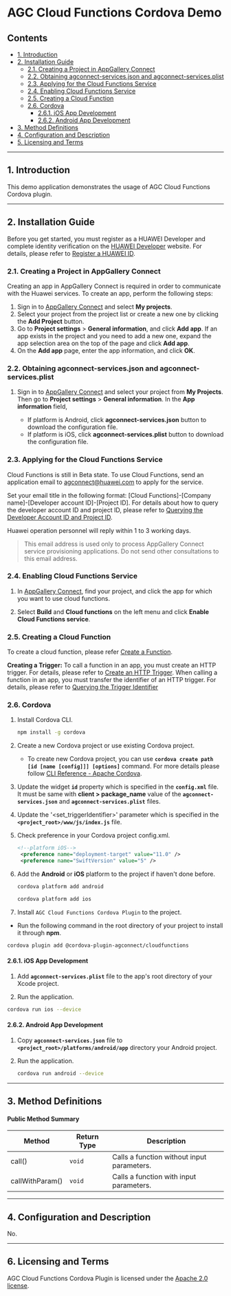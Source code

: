 # AGC Cloud Functions Cordova Demo

## Contents

- [1. Introduction](#1-introduction)
- [2. Installation Guide](#2-installation-guide)
  - [2.1. Creating a Project in AppGallery Connect](#21-creating-a-project-in-appgallery-connect)
  - [2.2. Obtaining agconnect-services.json and agconnect-services.plist](#22-obtaining-agconnect-servicesjson-and-agconnect-servicesplist)
  - [2.3. Applying for the Cloud Functions Service](#23-applying-for-the-cloud-functions-service)
  - [2.4. Enabling Cloud Functions Service](#24-enabling-cloud-functions-service)
  - [2.5. Creating a Cloud Function](#25-creating-a-cloud-function)
  - [2.6. Cordova](#26-cordova)
    - [2.6.1. iOS App Development](#261-ios-app-development)
    - [2.6.2. Android App Development](#262-android-app-development)
- [3. Method Definitions](#3-method-definitions)
- [4. Configuration and Description](#4-configuration-and-description)
- [5. Licensing and Terms](#5-licensing-and-terms)

---

## 1. Introduction

This demo application demonstrates the usage of AGC Cloud Functions Cordova plugin.

---

## 2. Installation Guide

Before you get started, you must register as a HUAWEI Developer and complete identity verification on the [HUAWEI Developer](https://developer.huawei.com/consumer/en/) website. For details, please refer to [Register a HUAWEI ID](https://developer.huawei.com/consumer/en/doc/10104).

### 2.1. Creating a Project in AppGallery Connect

Creating an app in AppGallery Connect is required in order to communicate with the Huawei services. To create an app, perform the following steps:

1. Sign in to [AppGallery Connect](https://developer.huawei.com/consumer/en/service/josp/agc/index.html) and select **My projects**.
2. Select your project from the project list or create a new one by clicking the **Add Project** button.
3. Go to **Project settings** > **General information**, and click **Add app**.
   If an app exists in the project and you need to add a new one, expand the app selection area on the top of the page and click **Add app**.
4. On the **Add app** page, enter the app information, and click **OK**.

### 2.2. Obtaining agconnect-services.json and agconnect-services.plist

1. Sign in to [AppGallery Connect](https://developer.huawei.com/consumer/en/service/josp/agc/index.html) and select your project from **My Projects**. Then go to **Project settings** > **General information**. In the **App information** field,

   - If platform is Android, click **agconnect-services.json** button to download the configuration file.
   - If platform is iOS, click **agconnect-services.plist** button to download the configuration file.

### 2.3. Applying for the Cloud Functions Service

Cloud Functions is still in Beta state. To use Cloud Functions, send an application email to agconnect@huawei.com to apply for the service.

Set your email title in the following format: [Cloud Functions]-[Company name]-[Developer account ID]-[Project ID]. For details about how to query the developer account ID and project ID, please refer to [Querying the Developer Account ID and Project ID](https://developer.huawei.com/consumer/en/doc/development/AppGallery-connect-Guides/agc-query-ID).

Huawei operation personnel will reply within 1 to 3 working days.

> This email address is used only to process AppGallery Connect service provisioning applications. Do not send other consultations to this email address.

### 2.4. Enabling Cloud Functions Service

1. In [AppGallery Connect](https://developer.huawei.com/consumer/en/service/josp/agc/index.html), find your project, and click the app for which you want to use cloud functions.

2. Select **Build** and **Cloud functions** on the left menu and click **Enable Cloud Functions service**.

### 2.5. Creating a Cloud Function

To create a cloud function, please refer [Create a Function](https://developer.huawei.com/consumer/en/doc/development/AppGallery-connect-Guides/agc-cloudfunction-getstarted#h1-1592364963757).

**Creating a Trigger:** To call a function in an app, you must create an HTTP trigger. For details, please refer to [Create an HTTP Trigger](https://developer.huawei.com/consumer/en/doc/development/AppGallery-connect-Guides/agc-cloudfunction-triggercall#h2-1603096955823). When calling a function in an app, you must transfer the identifier of an HTTP trigger. For details, please refer to [Querying the Trigger Identifier](https://developer.huawei.com/consumer/en/doc/development/AppGallery-connect-Guides/agc-cloudfunction-appcall#h1-1578361186845)

### 2.6. Cordova

1. Install Cordova CLI.

   ```bash
   npm install -g cordova
   ```

2. Create a new Cordova project or use existing Cordova project.

   - To create new Cordova project, you can use **`cordova create path [id [name [config]]] [options]`** command. For more details please follow [CLI Reference - Apache Cordova](https://cordova.apache.org/docs/en/latest/reference/cordova-cli/index.html#cordova-create-command).

3. Update the widget **`id`** property which is specified in the **`config.xml`** file. It must be same with **client > package_name** value of the **`agconnect-services.json`** and **`agconnect-services.plist`** files.

4. Update the '<set_triggerIdentifier>' parameter which is specified in the **`<project_root>/www/js/index.js`** file. 

5. Check preference in your Cordova project config.xml.

   ```xml
   <!--platform iOS-->
    <preference name="deployment-target" value="11.0" />
    <preference name="SwiftVersion" value="5" />
   ```

6. Add the **Android** or **iOS** platform to the project if haven't done before.

   ```bash
   cordova platform add android
   ```

   ```bash
   cordova platform add ios
   ```

7. Install `AGC Cloud Functions Cordova Plugin` to the project.

- Run the following command in the root directory of your project to install it through **npm**.

```bash
cordova plugin add @cordova-plugin-agconnect/cloudfunctions
```

#### 2.6.1. iOS App Development

1. Add **`agconnect-services.plist`** file to the app's root directory of your Xcode project.

2. Run the application.

```bash
cordova run ios --device
```

#### 2.6.2. Android App Development

1. Copy **`agconnect-services.json`** file to **`<project_root>/platforms/android/app`** directory your Android project.

2. Run the application.

   ```bash
   cordova run android --device
   ```

---

## 3. Method Definitions

#### Public Method Summary

| Method          | Return Type | Description                                |
| --------------- | ----------- | ------------------------------------------ |
| call()          | `void`      | Calls a function without input parameters. |
| callWithParam() | `void`      | Calls a function with input parameters.    |

---

## 4. Configuration and Description

No.

---

## 6. Licensing and Terms

AGC Cloud Functions Cordova Plugin is licensed under the [Apache 2.0 license](LICENCE).

